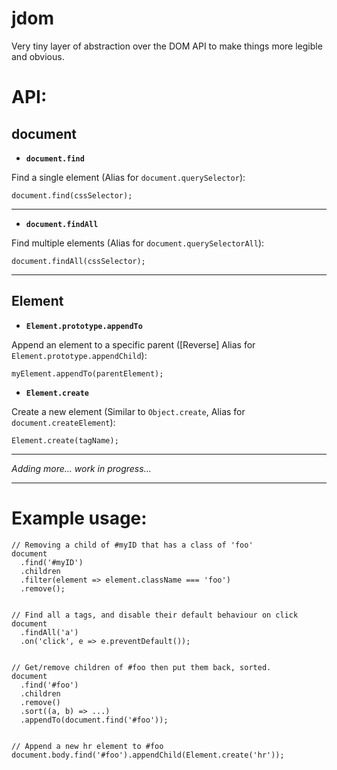 # jdom
Very tiny layer of abstraction over the DOM API to make things more legible and obvious.

API:
===

document
---

- **`document.find`**

Find a single element (Alias for `document.querySelector`):

    document.find(cssSelector);
    
---

- **`document.findAll`**

Find multiple elements (Alias for `document.querySelectorAll`):

    document.findAll(cssSelector);
    
---

Element
---

- **`Element.prototype.appendTo`**

Append an element to a specific parent ([Reverse] Alias for `Element.prototype.appendChild`):

    myElement.appendTo(parentElement);

- **`Element.create`**

Create a new element (Similar to `Object.create`, Alias for `document.createElement`):

    Element.create(tagName);

---

*Adding more... work in progress...*

---

Example usage:
===

    // Removing a child of #myID that has a class of 'foo'
    document
      .find('#myID')
      .children
      .filter(element => element.className === 'foo')
      .remove();


    // Find all a tags, and disable their default behaviour on click
    document
      .findAll('a')
      .on('click', e => e.preventDefault());


    // Get/remove children of #foo then put them back, sorted.
    document
      .find('#foo')
      .children
      .remove()
      .sort((a, b) => ...)
      .appendTo(document.find('#foo'));
    

    // Append a new hr element to #foo
    document.body.find('#foo').appendChild(Element.create('hr'));
    
